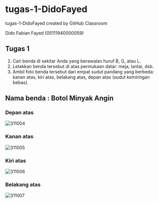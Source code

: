 # tugas-1-DidoFayed
tugas-1-DidoFayed created by GitHub Classroom

Dido Fabian Fayed (05111940000059)

## Tugas 1
1. Cari benda di sekitar Anda yang berawalan huruf B, G, atau L.
2. Letakkan benda tersebut di atas permukaan datar: meja, lantai, dsb.
3. Ambil foto benda tersebut dari empat sudut pandang yang berbeda: kanan atas, kiri atas, belakang atas, depan atas (sudut kemiringan bebas).

<h2>Nama benda : Botol Minyak Angin

### Depan atas
 ![311004](https://user-images.githubusercontent.com/80528848/134258499-339be831-9dce-4df5-b585-0c2cf238c3cc.jpg)

### Kanan atas
  ![311005](https://user-images.githubusercontent.com/80528848/134258505-f8b58965-efff-4ba3-8106-58adb61af4c5.jpg)

### Kiri atas
  ![311006](https://user-images.githubusercontent.com/80528848/134258506-0c6dc62a-63e8-4ffd-8f97-de0b492a0152.jpg)

### Belakang atas
  ![311007](https://user-images.githubusercontent.com/80528848/134258508-e0bcd117-ea41-46ea-8dac-256dcecebf90.jpg)

